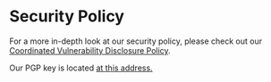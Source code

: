 # Security Policy
For a more in-depth look at our security policy, please check out our [Coordinated Vulnerability Disclosure Policy](https://openai.com/security/disclosure/#:~:text=Disclosure%20Policy,-Security%20is%20essential&text=OpenAI%27s%20coordinated%20vulnerability%20disclosure%20policy,expect%20from%20us%20in%20return.).

Our PGP key is located [at this address.](https://cdn.openai.com/security.txt)
